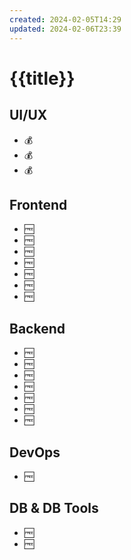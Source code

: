 ```yaml
---
created: 2024-02-05T14:29
updated: 2024-02-06T23:39
---
```


# {{title}}

## UI/UX

- 💰 
- 💰 
- 💰 

## Frontend

- 🆓 
- 🆓
- 🆓 
- 🆓 
- 🆓 
- 🆓 
- 🆓 

## Backend

- 🆓 
- 🆓 
- 🆓
- 🆓 
- 🆓 
- 🆓 
- 🆓 

## DevOps

- 🆓 

## DB & DB Tools

- 🆓 
- 🆓 
